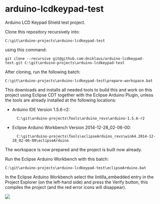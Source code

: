 # arduino-lcdkeypad-test
Arduino LCD Keypad Shield test project.


Clone this repository recursively into:

    C:\git\arduino-projects\arduino-lcdkeypad-test

using this command:

    git clone --recursive git@github.com:dniklaus/arduino-lcdkeypad-test.git C:\git\arduino-projects\arduino-lcdkeypad-test

After cloning, run the following batch:

    C:\git\arduino-projects\arduino-lcdkeypad-test\prepare-workspace.bat

This downloads and installs all needed tools to build this and work on this project using Eclipse CDT together with the Eclipse Arduino Plugin, unless the tools are already installed at the following locations:

* Arduino IDE Version 1.5.6-r2:
        
        C:\git\arduino-projects\Tools\arduino_revs\arduino-1.5.6-r2

* Eclipse Arduino Workbench Version 2014-12-28_02-06-00:
        
        C:\git\arduino-projects\Tools\eclipseArduino_revs\win64.2014-12-28_02-06-00\eclipseArduino

The workspace is now prepared and the project is built now already.

Run the Eclipse Arduino Workbench with this batch:

    C:\git\arduino-projects\arduino-lcdkeypad-test\eclipseArduino.bat

In the Eclipse Arduino Workbench select the lintilla_embedded entry in the Project Explorer (on the left-hand side) and press the Verify button, this compiles the project (and the red error icons will disappear). 

![](https://github.com/dniklaus/arduino-lcdkeypad-test/wiki/pictures/select_proj_and_press_verify.png)
